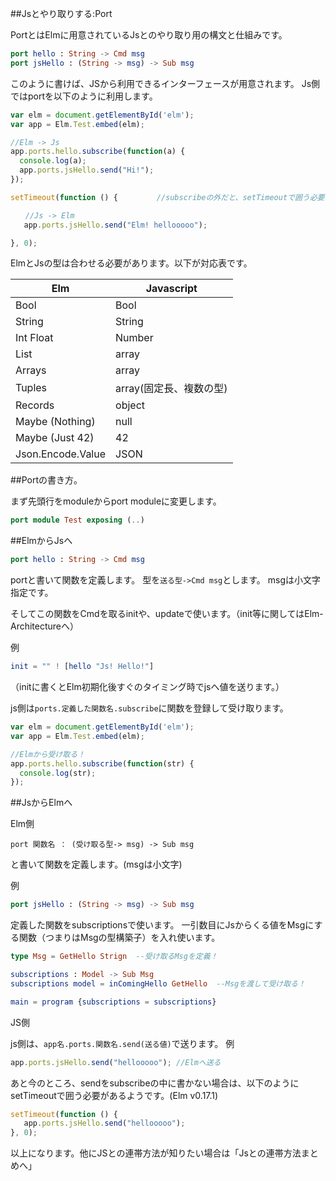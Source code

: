 ##Jsとやり取りする:Port

PortとはElmに用意されているJsとのやり取り用の構文と仕組みです。

```elm
port hello : String -> Cmd msg
port jsHello : (String -> msg) -> Sub msg
```

このように書けば、JSから利用できるインターフェースが用意されます。
Js側ではportを以下のように利用します。

```js
var elm = document.getElementById('elm');
var app = Elm.Test.embed(elm);

//Elm -> Js
app.ports.hello.subscribe(function(a) { 
  console.log(a);
  app.ports.jsHello.send("Hi!");
});

setTimeout(function () {  　　　　//subscribeの外だと、setTimeoutで囲う必要があるっぽい。次のバージョンで直ります。

　　//Js -> Elm
   app.ports.jsHello.send("Elm! hellooooo"); 

}, 0);

```

ElmとJsの型は合わせる必要があります。以下が対応表です。

| Elm | Javascript |
|------------|-----|
|Bool  | Bool |
|String | String |
| Int Float | Number |
| List | array |
| Arrays | array |
| Tuples | array(固定長、複数の型)
| Records | object|
| Maybe (Nothing) | null|
| Maybe (Just 42) |  42 |
| Json.Encode.Value | JSON |




##Portの書き方。

まず先頭行をmoduleからport moduleに変更します。

```elm
port module Test exposing (..)
```

##ElmからJsへ

```elm
port hello : String -> Cmd msg
```

portと書いて関数を定義します。
型を`送る型->Cmd msg`とします。
msgは小文字指定です。

そしてこの関数をCmdを取るinitや、updateで使います。（init等に関してはElm-Architectureへ）

例

```elm
init = "" ! [hello "Js! Hello!"]
```
（initに書くとElm初期化後すぐのタイミング時でjsへ値を送ります。）

js側は`ports.定義した関数名.subscribe`に関数を登録して受け取ります。

```js
var elm = document.getElementById('elm');
var app = Elm.Test.embed(elm);

//Elmから受け取る！
app.ports.hello.subscribe(function(str) {
  console.log(str);
});
```

##JsからElmへ

Elm側

```
port 関数名 ： (受け取る型-> msg) -> Sub msg
```
と書いて関数を定義します。(msgは小文字)

例
```elm
port jsHello : (String -> msg) -> Sub msg
```

定義した関数をsubscriptionsで使います。
一引数目にJsからくる値をMsgにする関数（つまりはMsgの型構築子）を入れ使います。

```elm
type Msg = GetHello Strign  --受け取るMsgを定義！

subscriptions : Model -> Sub Msg
subscriptions model = inComingHello GetHello  --Msgを渡して受け取る！

main = program {subscriptions = subscriptions}
```

JS側

js側は、`app名.ports.関数名.send(送る値)`で送ります。
例
```js
app.ports.jsHello.send("hellooooo"); //Elmへ送る
```

あと今のところ、sendをsubscribeの中に書かない場合は、以下のようにsetTimeoutで囲う必要があるようです。(Elm v0.17.1)

```js
setTimeout(function () {
   app.ports.jsHello.send("hellooooo");
}, 0);

```

以上になります。他にJSとの連帯方法が知りたい場合は「Jsとの連帯方法まとめへ」